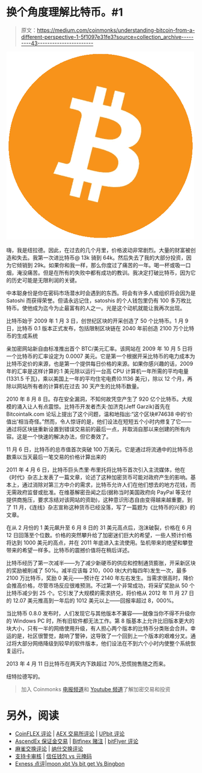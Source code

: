 # 换个角度理解比特币。#1

> 原文：<https://medium.com/coinmonks/understanding-bitcoin-from-a-different-perspective-1-5f1097e31fe3?source=collection_archive---------43----------------------->

![](img/eb8f729c895abbec64f7dc758acdcd0e.png)

嗨，我是纽拉德。因此，在过去的几个月里，价格波动非常剧烈。大量的财富被创造和失去。我第一次进比特币@ 13k 骑到 64k。然后失去了我的大部分投资，因为它倾销到 29k。如果你和我一样，那么你度过了痛苦的一年。喝一杯或吸一口烟，淹没痛苦。但是在所有的失败中都有成功的教训。我决定打破比特币，因为它的历史可能是无限利润的关键。

中本聪身份是你在密码市场潜水时会遇到的东西。将会有许多人或组织将会因为是 Satoshi 而获得荣誉。但请永远记住，satoshis 的个人钱包里仍有 100 多万枚比特币。使他成为迄今为止最富有的人之一。光是这个动机就能让我再次出现。

比特币始于 2009 年 1 月 3 日，创世纪区块的开采创造了 50 个比特币。1 月 9 日，比特币 0.1 版本正式发布，包括限制区块链在 2040 年前创造 2100 万个比特币的生成系统

亲加密网站新自由标准推出首个 BTC/美元汇率。该网站在 2009 年 10 月 5 日将一个比特币的汇率设定为 0.0007 美元。它是第一个根据开采比特币的电力成本为比特币定价的来源，也是第一个提供每日价格的来源。如果你感兴趣的话，2009 年的汇率是这样计算的:1 美元除以运行一台高 CPU 计算机一年所需的平均电量(1331.5 千瓦)，乘以美国上一年的平均住宅电费(0.1136 美元)，除以 12 个月，再除以网站所有者的计算机在过去 30 天产生的比特币数量。

2010 年 8 月 8 日。存在安全漏洞，不知何故凭空产生了 920 亿个比特币。大规模的涌入让人有点震惊。比特币开发者杰夫·加济克(Jeff Garzik)首先在 Bitcointalk.com 论坛上提出了这个问题，温和地指出:“这个区块#74638 中的‘价值出’相当奇怪。”然而，令人惊讶的是，他们设法在短短五个小时内修复了它——通过将区块链重新设置到错误交易前的最后一点，并取消自那以来创建的所有内容。这是一个快速的解决办法，但它奏效了。

11 月 6 日，比特币的总市值首次突破 100 万美元。它是通过将流通中的比特币总数乘以当天最后一笔交易的价格计算出来的

2011 年 4 月 6 日，比特币巨头杰里·布里托将比特币首次引入主流媒体，他在《时代》杂志上发表了一篇文章，论述了这种加密货币可能对政府产生的影响。基本上，通过消除对第三方中介的需求，比特币允许人们在他们想去的地方花钱，而无需政府监督或批准。在维基解密丑闻之后(据称当时美国政府向 PayPal 等支付提供商施压，要求冻结对该网站的资助)，这种意识形态自由变得越来越重要。到了 11 月，《连线》杂志宣称这种货币已经没落，写了一篇题为《比特币的兴衰》的文章。

在从 2 月份的 1 美元飙升至 6 月 8 日的 31 美元高点后，泡沫破裂，价格在 6 月 12 日回落至个位数。价格的突然攀升给了加密迷们巨大的希望，一些人预计价格将达到 1000 美元的高点，并在 2011 年底进入主流使用。坠机带来的绝望和攀登带来的希望一样多。比特币的震撼价值将在稍后详述。

比特币经历了第一次减半——为了减少新硬币的供应和控制通货膨胀，开采新区块的奖励被削减了 50%。减半应该每 210，000 块(大约每四年)发生一次，最多 2100 万比特币，奖励 0 美元——预计在 2140 年左右发生。当需求很高时，降价会推高价格，尽管市场反应很难预测。不过第一个非常成功，将采矿奖励从 50 个比特币减少到 25 个。它引发了大规模的需求挤兑，将价格从 2012 年 11 月 27 日的 12.07 美元推高到一年后的 1012 美元以上——回报率超过 8，000%。

当比特币 0.8.0 发布时，人们发现它与其他版本不兼容——就像当你不得不升级你的 Windows PC 时，所有旧软件都无法工作。第 8 版基本上允许比旧版本更大的块大小，只有一半的网络使用升级，有人担心两个版本的比特币分类账会合并。幸运的是，社区很警觉，敲响了警钟，这导致了一个回到上一个版本的艰难分叉。通过将大部分网络降级到较早的软件版本，他们设法在不到六个小时内使整个系统恢复运行。

2013 年 4 月 11 日比特币在两天内下跌超过 70%,恐慌抛售随之而来。

纽特拉德写的。

> 加入 Coinmonks [电报频道](https://t.me/coincodecap)和 [Youtube 频道](https://www.youtube.com/c/coinmonks/videos)了解加密交易和投资

# 另外，阅读

*   [CoinFLEX 评论](https://coincodecap.com/coinflex-review) | [AEX 交易所评论](https://coincodecap.com/aex-exchange-review) | [UPbit 评论](https://coincodecap.com/upbit-review)
*   [AscendEx 保证金交易](https://coincodecap.com/ascendex-margin-trading) | [Bitfinex 赌注](https://coincodecap.com/bitfinex-staking) | [bitFlyer 评论](https://coincodecap.com/bitflyer-review)
*   [麻雀交换评论](https://coincodecap.com/sparrow-exchange-review) | [纳什交换评论](https://coincodecap.com/nash-exchange-review)
*   [支持卡审核](https://coincodecap.com/uphold-card-review) | [信任钱包 vs 元掩码](https://coincodecap.com/trust-wallet-vs-metamask)
*   [Exness 点评](https://coincodecap.com/exness-review)|[moon xbt Vs bit get Vs Bingbon](https://coincodecap.com/bingbon-vs-bitget-vs-moonxbt)
